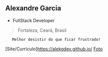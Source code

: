 ## Alexandre Garcia
 - FullStack Developer
 > Fortaleza, Ceará, Brasil

 ```
    Melhor desistir do que ficar frustrado!
 ```

 [Site/Curriculo]https://alekgdev.github.io/
 [Foto](https://i1.sndcdn.com/avatars-5YhOoeqkl8R1QTtE-VPEy0Q-t500x500.jpg)
